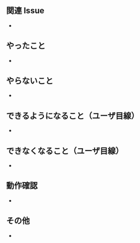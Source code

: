 ## 関連 Issue

-

## やったこと

-

## やらないこと

-

## できるようになること（ユーザ目線）

-

## できなくなること（ユーザ目線）

-

## 動作確認

-

## その他

-
